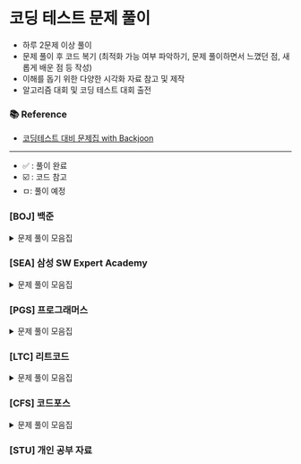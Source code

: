 
# 코딩 테스트 문제 풀이

- 하루 2문제 이상 풀이
- 문제 풀이 후 코드 복기 (최적화 가능 여부 파악하기, 문제 풀이하면서 느꼈던 점, 새롭게 배운 점 등 작성)
- 이해를 돕기 위한 다양한 시각화 자료 참고 및 제작
- 알고리즘 대회 및 코딩 테스트 대회 출전

### 📚 Reference
- [코딩테스트 대비 문제집 with Backjoon](https://github.com/tony9402/baekjoon)

---
- ✅ : 풀이 완료
- ☑️ : 코드 참고
- ㅁ: 풀이 예정
### [BOJ] 백준

<details>
	<summary>문제 풀이 모음집</summary>
  </br>

|    코드 번호    | 이름                                                   |  난이도   | 풀이 코드                      | 풀이 시간    | 풀이 유형                  | 상태 |
  |:-----------:|:-----------------------------------------------------|:------:|:---------------------------|:---------|:-----------------------|::|
| **_1260_**  | [DFS와 BFS](https://www.acmicpc.net/problem/1260)     |  실버 2  | BOJ/BFS/P1260              |          | `BFS`                  | ✅ |


</details>

### [SEA] 삼성 SW Expert Academy

<details>
	<summary>문제 풀이 모음집</summary>
  </br>

|코드 번호|이름|난이도|풀이 코드|풀이 시간|풀이 유형|
| **_1204_**  | [최빈수 구하기]|  D2  | SWEA//P2143       |          | ``                     | ⏳ |
| **_1213_**  | [String]|  D3  | SWEA//P1213       |          | ``                     |  ⏳|
| **_1859_**  | [백만 장자 프로젝트]|   D2 | SWEA//P1859       |          | ``                     | ⏳ |
| **_2382_**  | [미생물 격리]|   모의 SW 역량테스트 | SWEA//P2382       |          | ``                     | ⏳ |
| **_4013_**  | [특이한 자석]|  모의 SW 역량테스트  | SWEA//P4013       |          | ``                     | ⏳ |
| **_4223_**  | [삼성이의 트라우마 극복]| D3   | SWEA//P4223       |          | ``                     |  ⏳|
| **_14510_**  | [나무 높이]|  D2  | SWEA//P14510       |          | ``                     | ⏳ |
| **_20739_**  | [고대 유적 2]| D2   | SWEA//P20739       |          | ``                     |⏳  |
| **_21131_**  | [행렬정렬]| D3   | SWEA//P21131       |          | ``                     | ⏳ |
| **_22372_**  | [직사각형과 점]| D2   | SWEA//P22372       |          | ``                     |  ⏳|
| **_22654_**  | [차윤이의 RC카]| D2   | SWEA//P22654       |          | ``                     | ⏳ |

</details>

### [PGS] 프로그래머스

<details>
	<summary>문제 풀이 모음집</summary>
  </br>

|코드 번호|이름|난이도|풀이 코드|풀이 시간|풀이 유형|
  |:-----:|:-----|:-----:|:-----|:-----|:-----|

</details>

### [LTC] 리트코드

<details>
	<summary>문제 풀이 모음집</summary>
  </br>

|코드 번호|이름|난이도|풀이 코드|풀이 시간|풀이 유형|
  |:-----:|:-----|:-----:|:-----|:-----|:-----|

</details>

### [CFS] 코드포스

<details>
	<summary>문제 풀이 모음집</summary>
  </br>

|코드 번호|이름|난이도|풀이 코드|풀이 시간|풀이 유형|
  |:-----:|:-----|:-----:|:-----|:-----|:-----|

</details>



### [STU] 개인 공부 자료
